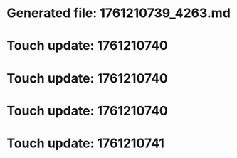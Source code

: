 # Generated file: 1761210739_4263.md

# Touch update: 1761210740

# Touch update: 1761210740

# Touch update: 1761210740

# Touch update: 1761210741
